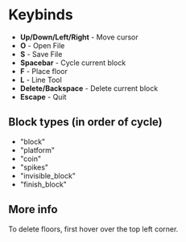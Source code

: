 # Keybinds

* **Up/Down/Left/Right** - Move cursor
* **O** - Open File
* **S** - Save File
* **Spacebar** - Cycle current block
* **F** - Place floor
* **L** - Line Tool
* **Delete/Backspace** - Delete current block
* **Escape** - Quit

## Block types (in order of cycle)

* "block"
* "platform"
* "coin"
* "spikes"
* "invisible_block"
* "finish_block"

## More info

To delete floors, first hover over the top left corner.